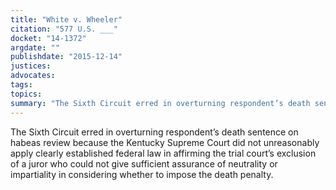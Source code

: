 ```yaml
---
title: "White v. Wheeler"
citation: "577 U.S. ___"
docket: "14-1372"
argdate: ""
publishdate: "2015-12-14"
justices:
advocates:
tags:
topics:
summary: "The Sixth Circuit erred in overturning respondent’s death sentence on habeas review because the Kentucky Supreme Court did not unreasonably apply clearly established federal law in affirming the trial court’s exclusion of a juror who could not give sufficient assurance of neutrality or impartiality in considering whether to impose the death penalty."
---
```

The Sixth Circuit erred in overturning respondent’s death sentence on habeas review because the Kentucky Supreme Court did not unreasonably apply clearly established federal law in affirming the trial court’s exclusion of a juror who could not give sufficient assurance of neutrality or impartiality in considering whether to impose the death penalty.

